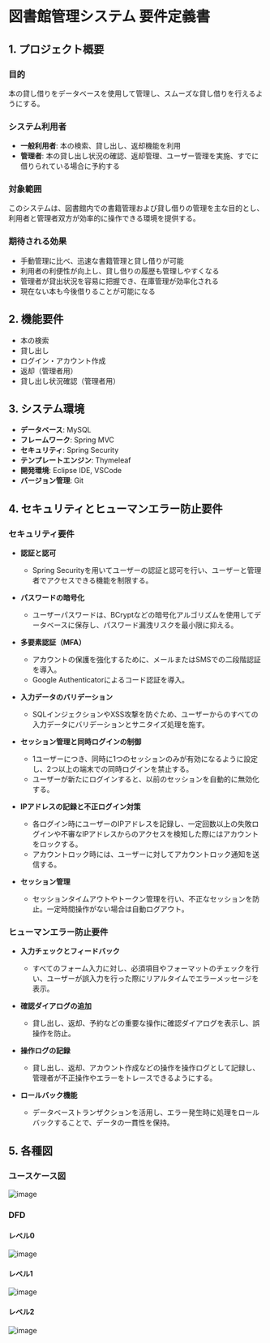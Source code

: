 # 図書館管理システム 要件定義書

## 1. プロジェクト概要

### 目的
本の貸し借りをデータベースを使用して管理し、スムーズな貸し借りを行えるようにする。

### システム利用者
- **一般利用者**: 本の検索、貸し出し、返却機能を利用
- **管理者**: 本の貸し出し状況の確認、返却管理、ユーザー管理を実施、すでに借りられている場合に予約する

### 対象範囲
このシステムは、図書館内での書籍管理および貸し借りの管理を主な目的とし、利用者と管理者双方が効率的に操作できる環境を提供する。

### 期待される効果
- 手動管理に比べ、迅速な書籍管理と貸し借りが可能
- 利用者の利便性が向上し、貸し借りの履歴も管理しやすくなる
- 管理者が貸出状況を容易に把握でき、在庫管理が効率化される
- 現在ない本も今後借りることが可能になる

## 2. 機能要件
- 本の検索
- 貸し出し
- ログイン・アカウント作成
- 返却（管理者用）
- 貸し出し状況確認（管理者用）

## 3. システム環境
- **データベース**: MySQL
- **フレームワーク**: Spring MVC
- **セキュリティ**: Spring Security
- **テンプレートエンジン**: Thymeleaf
- **開発環境**: Eclipse IDE, VSCode
- **バージョン管理**: Git

## 4. セキュリティとヒューマンエラー防止要件

### セキュリティ要件
- **認証と認可**  
  - Spring Securityを用いてユーザーの認証と認可を行い、ユーザーと管理者でアクセスできる機能を制限する。

- **パスワードの暗号化**
  - ユーザーパスワードは、BCryptなどの暗号化アルゴリズムを使用してデータベースに保存し、パスワード漏洩リスクを最小限に抑える。

- **多要素認証（MFA）**
  - アカウントの保護を強化するために、メールまたはSMSでの二段階認証を導入。
  - Google Authenticatorによるコード認証を導入。

- **入力データのバリデーション**
  - SQLインジェクションやXSS攻撃を防ぐため、ユーザーからのすべての入力データにバリデーションとサニタイズ処理を施す。

- **セッション管理と同時ログインの制御**
  - 1ユーザーにつき、同時に1つのセッションのみが有効になるように設定し、2つ以上の端末での同時ログインを禁止する。
  - ユーザーが新たにログインすると、以前のセッションを自動的に無効化する。

- **IPアドレスの記録と不正ログイン対策**
  - 各ログイン時にユーザーのIPアドレスを記録し、一定回数以上の失敗ログインや不審なIPアドレスからのアクセスを検知した際にはアカウントをロックする。
  - アカウントロック時には、ユーザーに対してアカウントロック通知を送信する。

- **セッション管理**
  - セッションタイムアウトやトークン管理を行い、不正なセッションを防止。一定時間操作がない場合は自動ログアウト。

### ヒューマンエラー防止要件
- **入力チェックとフィードバック**
  - すべてのフォーム入力に対し、必須項目やフォーマットのチェックを行い、ユーザーが誤入力を行った際にリアルタイムでエラーメッセージを表示。

- **確認ダイアログの追加**
  - 貸し出し、返却、予約などの重要な操作に確認ダイアログを表示し、誤操作を防止。

- **操作ログの記録**
  - 貸し出し、返却、アカウント作成などの操作を操作ログとして記録し、管理者が不正操作やエラーをトレースできるようにする。

- **ロールバック機能**
  - データベーストランザクションを活用し、エラー発生時に処理をロールバックすることで、データの一貫性を保持。

## 5. 各種図

### ユースケース図

![image](./img/UseCase.drawio.png)

### DFD

#### レベル0

![image](./img/DFD_0.drawio.png)

#### レベル1

![image](./img/DFD_1.drawio.png)

#### レベル2

![image](./img/DFD_2.png)
